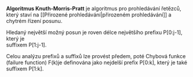 **Algoritmus Knuth-Morris-Pratt** je algoritmus pro prohledávání řetězců, který staví na [[Přirozené prohledávání|přirozeném prohledávání]] a chytrém řízení posunu.

Hledaný největší možný posun je roven  délce největšího prefixu P[0:j-1], který je  
suffixem P[1:j-1].

Celou analýzu prefixů a suffixů lze provést předem, poté Chybová funkce (failure function) F(k)je  definována jako nejdelší prefix P[0:k], který je také suffixem P[1:k].